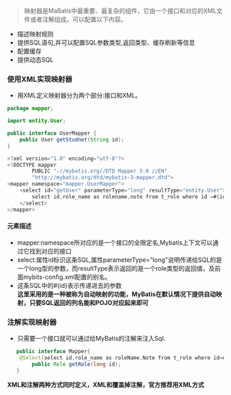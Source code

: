 >映射器是MaBatis中最重要、最复杂的组件，它由一个接口和对应的XML文件或者注解组成。可以配置以下内容。
- 描述映射规则
- 提供SQL语句,并可以配置SQL参数类型,返回类型、缓存刷新等信息
- 配置缓存
- 提供动态SQL

### 使用XML实现映射器
- 用XML定义映射器分为两个部分:接口和XML。
```java
package mapper;

import entity.User;

public interface UserMapper {
    public User getStudnet(String id);
}
```
```java
<?xml version="1.0" encoding="utf-8"?>
<!DOCTYPE mapper
        PUBLIC "-//mybatis.org//DTD Mapper 3.0 //EN"
        "http://mybatis.org/dtd/mybatis-3-mapper.dtd">
<mapper namespace="mapper.UserMapper">
    <select id="getUser" parameterType="long" resultType="entity.User">
        select id,role_name as rolename,note from t_role where id =#{id}
    </select>
</mapper>
```
#### 元素描述
- mapper:namespace所对应的是一个接口的全限定名,Mybatis上下文可以通过它找到对应的接口
- select:属性id标识这条SQL,属性parameterType="long"说明传递给SQL的是一个long型的参数，而resultType表示返回的是一个role类型的返回值，及前面mybits-config.xml配置的别名。
- 这条SQL中的#{id}表示传递进去的参数  
**这里采用的是一种被称为自动映射的功能，MyBatis在默认情况下提供自动映射，只要SQL返回的列名能和POJO对应起来即可**
### 注解实现映射器
- 只需要一个接口就可以通过给MyBatis的注解来注入Sql.
```java
   public interface Mapper{
    @Select(select id,role_name as roleName,Note from t_role where id=#{id}")
        public Role getRole(long id);
   }
```
**XML和注解两种方式同时定义，XML和覆盖掉注解，官方推荐用XML方式**
